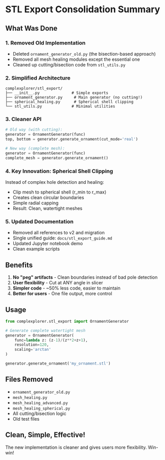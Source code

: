 # STL Export Consolidation Summary

## What Was Done

### 1. **Removed Old Implementation**
- Deleted `ornament_generator_old.py` (the bisection-based approach)
- Removed all mesh healing modules except the essential one
- Cleaned up cutting/bisection code from `stl_utils.py`

### 2. **Simplified Architecture**
```
complexplorer/stl_export/
├── __init__.py              # Simple exports
├── ornament_generator.py     # Main generator (no cutting!)
├── spherical_healing.py      # Spherical shell clipping
└── stl_utils.py             # Minimal utilities
```

### 3. **Cleaner API**
```python
# Old way (with cutting):
generator = OrnamentGenerator(func)
top, bottom = generator.generate_ornament(cut_mode='real')

# New way (complete mesh):
generator = OrnamentGenerator(func)
complete_mesh = generator.generate_ornament()
```

### 4. **Key Innovation: Spherical Shell Clipping**
Instead of complex hole detection and healing:
- Clip mesh to spherical shell (r_min to r_max)
- Creates clean circular boundaries
- Simple radial capping
- Result: Clean, watertight meshes

### 5. **Updated Documentation**
- Removed all references to v2 and migration
- Single unified guide: `docs/stl_export_guide.md`
- Updated Jupyter notebook demo
- Clean example scripts

## Benefits

1. **No "peg" artifacts** - Clean boundaries instead of bad pole detection
2. **User flexibility** - Cut at ANY angle in slicer
3. **Simpler code** - ~50% less code, easier to maintain
4. **Better for users** - One file output, more control

## Usage

```python
from complexplorer.stl_export import OrnamentGenerator

# Generate complete watertight mesh
generator = OrnamentGenerator(
    func=lambda z: (z-1)/(z**2+z+1),
    resolution=120,
    scaling='arctan'
)

generator.generate_ornament('my_ornament.stl')
```

## Files Removed
- `ornament_generator_old.py`
- `mesh_healing.py`
- `mesh_healing_advanced.py` 
- `mesh_healing_spherical.py`
- All cutting/bisection logic
- Old test files

## Clean, Simple, Effective!
The new implementation is cleaner and gives users more flexibility. Win-win!